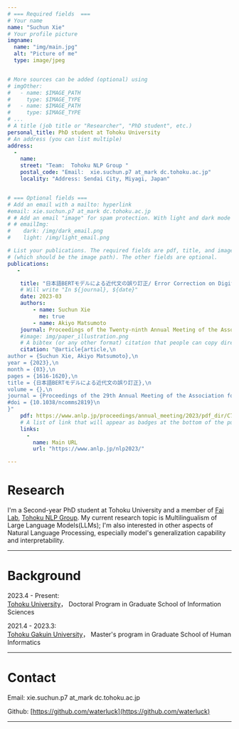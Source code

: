 ```yaml
---
# === Required fields  ===
# Your name 
name: "Suchun Xie"
# Your profile picture
imgname: 
  name: "img/main.jpg"
  alt: "Picture of me"
  type: image/jpeg


# More sources can be added (optional) using 
# imgOther:
#   - name: $IMAGE_PATH
#     type: $IMAGE_TYPE
#   - name: $IMAGE_PATH
#     type: $IMAGE_TYPE
# ...
# A title (job title or "Researcher", "PhD student", etc.)
personal_title: PhD student at Tohoku University
# An address (you can list multiple)
address:
  -
    name: 
    street: "Team:  Tohoku NLP Group "
    postal_code: "Email:  xie.suchun.p7 at_mark dc.tohoku.ac.jp"
    locality: "Address: Sendai City, Miyagi, Japan"


# === Optional fields ===
# Add an email with a mailto: hyperlink
#email: xie.suchun.p7 at_mark dc.tohoku.ac.jp
# # Add an email "image" for spam protection. With light and dark mode
# # emailImg: 
#    dark: /img/dark_email.png
#    light: /img/light_email.png

# List your publications. The required fields are pdf, title, and image 
# (which should be the image path). The other fields are optional.
publications:
   - 

    title: "日本語BERTモデルによる近代文の誤り訂正/ Error Correction on Digitization of Modern Japanese Documents with Pre-trained BERT "
    # Will write "In ${journal}, ${date}"
    date: 2023-03
    authors:
        - name: Suchun Xie
          me: true
        - name: Akiyo Matsumoto    
    journal: Proceedings of the Twenty-ninth Annual Meeting of the Association for Natural Language Processing
    #image: img/paper_illustration.png
    # A bibtex (or any other format) citation that people can copy directly from the website.
    citation: "@article{article,\n
author = {Suchun Xie, Akiyo Matsumoto},\n
year = {2023},\n
month = {03},\n
pages = {1616-1620},\n
title = {日本語BERTモデルによる近代文の誤り訂正},\n
volume = {},\n
journal = {Proceedings of the 29th Annual Meeting of the Association for Natural Language Processing},\n
#doi = {10.1038/ncomms2819}\n
}"
    pdf: https://www.anlp.jp/proceedings/annual_meeting/2023/pdf_dir/C7-4.pdf
    # A list of link that will appear as badges at the bottom of the publication.
    links:
      -
        name: Main URL
        url: "https://www.anlp.jp/nlp2023/"

---
```


# Research

I'm a Second-year PhD student at Tohoku University and a member of [Fai Lab](https://www.fai.cds.tohoku.ac.jp/about-us/members/), [Tohoku NLP Group](https://www.nlp.ecei.tohoku.ac.jp/). 
My current research topic is Multilingualism of Large Language Models(LLMs); I'm also interested in other aspects of Natural Language Processing, especially model's generalization capability and interpretability.

---

# Background

2023.4 - Present:  
    [Tohoku University](https://www.tohoku.ac.jp/en/)， Doctoral Program in Graduate School of Information Sciences

2021.4 - 2023.3:   
    [Tohoku Gakuin University](https://www.tohoku-gakuin.ac.jp/en/)， Master's program in Graduate School of Human Informatics

---

# Contact

Email: xie.suchun.p7 at_mark dc.tohoku.ac.jp

Github: [https://github.com/waterluck](https://github.com/waterluck)

---
